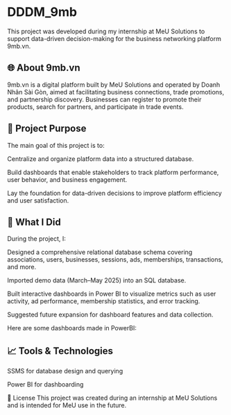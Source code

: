# DDDM_9mb

This project was developed during my internship at MeU Solutions to support data-driven decision-making for the business networking platform 9mb.vn.

## 🌐 About 9mb.vn
9mb.vn is a digital platform built by MeU Solutions and operated by Doanh Nhân Sài Gòn, aimed at facilitating business connections, trade promotions, and partnership discovery. Businesses can register to promote their products, search for partners, and participate in trade events.

## 🎯 Project Purpose
The main goal of this project is to:

Centralize and organize platform data into a structured database.

Build dashboards that enable stakeholders to track platform performance, user behavior, and business engagement.

Lay the foundation for data-driven decisions to improve platform efficiency and user satisfaction.

## 🔨 What I Did
During the project, I:

Designed a comprehensive relational database schema covering associations, users, businesses, sessions, ads, memberships, transactions, and more.

Imported demo data (March–May 2025) into an SQL database.

Built interactive dashboards in Power BI to visualize metrics such as user activity, ad performance, membership statistics, and error tracking.

Suggested future expansion for dashboard features and data collection.

Here are some dashboards made in PowerBI:


## 📈 Tools & Technologies
SSMS for database design and querying

Power BI for dashboarding

📄 License
This project was created during an internship at MeU Solutions and is intended for MeU use in the future.
